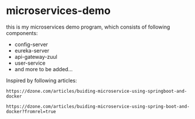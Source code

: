 # microservices-demo

this is my microservices demo program, which consists of following components:

- config-server
- eureka-server
- api-gateway-zuul
- user-service
- and more to be added...

Inspired by following articles:

`https://dzone.com/articles/buiding-microservice-using-springboot-and-docker`

`https://dzone.com/articles/buiding-microservice-using-spring-boot-and-docker?fromrel=true`
